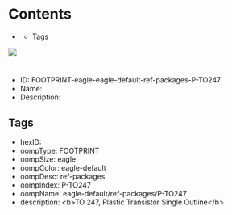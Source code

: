 



Contents
========

* [](#)
	* [Tags](#tags)
  
![][im]
# 

- ID: FOOTPRINT-eagle-eagle-default-ref-packages-P-TO247
- Name: 
- Description: 

## Tags

- hexID: 
- oompType: FOOTPRINT
- oompSize: eagle
- oompColor: eagle-default
- oompDesc: ref-packages
- oompIndex: P-TO247
- oompName: eagle-default/ref-packages/P-TO247
- description: &lt;b&gt;TO 247, Plastic Transistor Single Outline&lt;/b&gt;



[im]: image.png
